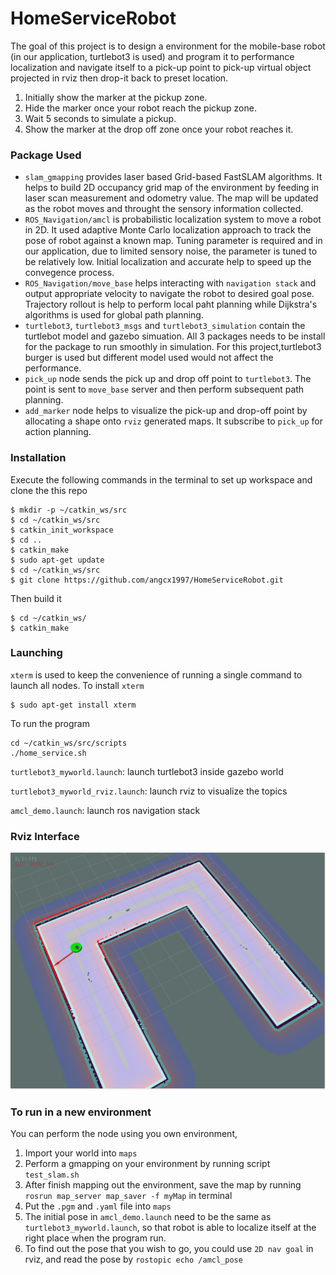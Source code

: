 # HomeServiceRobot

The goal of this project is to design a environment for the mobile-base robot (in our application, turtlebot3 is used) and program it to performance localization and navigate itself to a pick-up point to pick-up virtual object projected in rviz then drop-it back to preset location.
1. Initially show the marker at the pickup zone.
2. Hide the marker once your robot reach the pickup zone.
3. Wait 5 seconds to simulate a pickup.
4. Show the marker at the drop off zone once your robot reaches it.


### Package Used
- `slam_gmapping` provides laser based Grid-based FastSLAM algorithms. It helps to build 2D occupancy grid map of the environment by feeding in laser scan measurement and odometry value. The map will be updated as the robot moves and throught the sensory information collected.
- `ROS_Navigation/amcl` is probabilistic localization system to move a robot in 2D. It used adaptive Monte Carlo localization approach to track the pose of robot against a known map. Tuning parameter is required and in our application, due to limited sensory noise, the parameter is tuned to be relatively low. Initial localization and accurate help to speed up the convegence process.
- `ROS_Navigation/move_base` helps interacting with `navigation stack` and output appropriate velocity to navigate the robot to desired goal pose. Trajectory rollout is help to perform local paht planning while Dijkstra's algorithms is used for global path planning.
- `turtlebot3`, `turtlebot3_msgs` and `turtlebot3_simulation` contain the turtlebot model and gazebo simuation. All 3 packages needs to be install for the package to run smoothly in simulation. For this project,turtlebot3 burger is used but different model used would not affect the performance. 
- `pick_up`  node sends the pick up and drop off point to `turtlebot3`. The point is sent to `move_base` server and then perform subsequent path planning.
- `add_marker` node helps to visualize the pick-up and drop-off point by allocating a shape onto `rviz` generated maps. It subscribe to `pick_up` for action planning.

### Installation
Execute the following commands in the terminal to set up workspace and clone the this repo
```
$ mkdir -p ~/catkin_ws/src
$ cd ~/catkin_ws/src
$ catkin_init_workspace
$ cd ..
$ catkin_make
$ sudo apt-get update
$ cd ~/catkin_ws/src
$ git clone https://github.com/angcx1997/HomeServiceRobot.git
```
Then build it
```
$ cd ~/catkin_ws/
$ catkin_make
```

### Launching
`xterm` is used to keep the convenience of running a single command to launch all nodes.
To install `xterm`
```
$ sudo apt-get install xterm
```

To run the program
```
cd ~/catkin_ws/src/scripts
./home_service.sh
```

`turtlebot3_myworld.launch`: launch turtlebot3 inside gazebo world

`turtlebot3_myworld_rviz.launch`: launch rviz to visualize the topics

`amcl_demo.launch`: launch ros navigation stack

### Rviz Interface
![](https://github.com/angcx1997/HomeServiceRobot/blob/main/img/Screenshot%20from%202021-07-16%2014-53-02.png)

### To run in a new environment
You can perform the node using you own environment,
1. Import your world into `maps`
2. Perform a gmapping on your environment by running script `test_slam.sh`
3. After finish mapping out the environment, save the map by running `rosrun map_server map_saver -f myMap` in terminal
4. Put the `.pgm` and `.yaml` file into `maps`
5. The initial pose in `amcl_demo.launch` need to be the same as `turtlebot3_myworld.launch`, so that robot is able to localize itself at the right place when the program run.
6. To find out the pose that you wish to go, you could use `2D nav goal` in rviz, and read the pose by `rostopic echo /amcl_pose`
